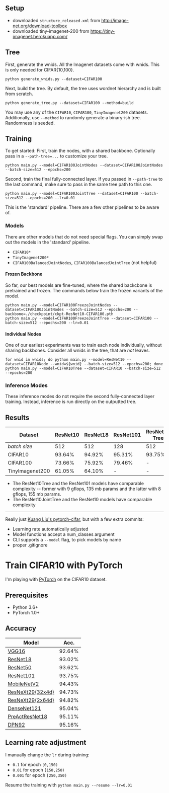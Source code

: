 ## Setup

- downloaded `structure_released.xml` from http://image-net.org/download-toolbox
- downloaded tiny-imagenet-200 from https://tiny-imagenet.herokuapp.com/

## Tree

First, generate the wnids. All the Imagenet datasets come with wnids. This is only needed for CIFAR{10,100}.

```
python generate_wnids.py --dataset=CIFAR100
```

Next, build the tree. By default, the tree uses wordnet hierarchy and is built from scratch.

```
python generate_tree.py --dataset=CIFAR100 --method=build
```

You may use any of the `CIFAR10`, `CIFAR100`, `TinyImagenet200` datasets. Additionally, use `--method` to randomly generate a binary-ish tree. Randomness is seeded.

## Training

To get started: First, train the nodes, with a shared backbone. Optionally pass in a `--path-tree=...` to customize your tree.

```
python main.py --model=CIFAR100JointNodes --dataset=CIFAR100JointNodes --batch-size=512 --epochs=200
```

Second, train the final fully-connected layer. If you passed in `--path-tree` to the last command, make sure to pass in the same tree path to this one.

```
python main.py --model=CIFAR100JointTree --dataset=CIFAR100 --batch-size=512 --epochs=200 --lr=0.01
```

This is the 'standard' pipeline. There are a few other pipelines to be aware of.

### Models

There are other models that do not need special flags. You can simply swap out the models in the 'standard' pipeline.

- `CIFAR10*`
- `TinyImagenet200*`
- `CIFAR100BalancedJointNodes`, `CIFAR100BalancedJointTree` (not helpful)

#### Frozen Backbone

So far, our best models are fine-tuned, where the shared backcbone is pretrained and frozen. The commands below train the frozen variants of the model.

```
python main.py --model=CIFAR100FreezeJointNodes --dataset=CIFAR100JointNodes --batch-size=512 --epochs=200 --backbone=./checkpoint/ckpt-ResNet10-CIFAR100.pth
python main.py --model=CIFAR100FreezeJointTree --dataset=CIFAR100 --batch-size=512 --epochs=200 --lr=0.01
```

#### Individual Nodes

One of our earliest experiments was to train each node individually, without sharing backbones. Consider all wnids in the tree, that are *not* leaves.

```
for wnid in wnids; do python main.py --model=ResNet10 --dataset=CIFAR10Node --wnid=${wnid} --batch-size=512 --epochs=200; done
python main.py --model=CIFAR10Tree --dataset=CIFAR10 --batch-size=512 --epochs=200
```

### Inference Modes

These inference modes do not require the second fully-connected layer training. Instead, inference is run directly on the outputted tree.

## Results

| Dataset | ResNet10 | ResNet18 | ResNet101 | ResNet10 Tree | ResNet10 JointTree | ResNet10 FJointTree |
| --- | --- | --- | --- | --- | --- | --- |
| *batch size* | 512 | 512 | 128 | 512 | 512 | 512 |
| CIFAR10 | 93.64% | 94.92% | 95.31% | 93.75% | 93.11% | 93.75% |
| CIFAR100 | 73.66% | 75.92% | 79.46% | - | 68.24% | 72.92% |
| TinyImagenet200 | 61.05% | 64.10% | - | - | - | 60.63% |

- The ResNet10Tree and the ResNet101 models have comparable complexity -- former with 9 gflops, 135 mb params and the latter with 8 gflops, 155 mb params.
- The ResNet10JointTree and the ResNet10 models have comparable complexity

-----------------

Really just [Kuang Liu's pytorch-cifar](https://github.com/kuangliu/pytorch-cifar), but with a few extra commits:
- Learning rate automatically adjusted
- Model functions accept a num_classes argument
- CLI supports a `--model` flag, to pick models by name
- proper .gitignore

# Train CIFAR10 with PyTorch

I'm playing with [PyTorch](http://pytorch.org/) on the CIFAR10 dataset.

## Prerequisites
- Python 3.6+
- PyTorch 1.0+

## Accuracy
| Model             | Acc.        |
| ----------------- | ----------- |
| [VGG16](https://arxiv.org/abs/1409.1556)              | 92.64%      |
| [ResNet18](https://arxiv.org/abs/1512.03385)          | 93.02%      |
| [ResNet50](https://arxiv.org/abs/1512.03385)          | 93.62%      |
| [ResNet101](https://arxiv.org/abs/1512.03385)         | 93.75%      |
| [MobileNetV2](https://arxiv.org/abs/1801.04381)       | 94.43%      |
| [ResNeXt29(32x4d)](https://arxiv.org/abs/1611.05431)  | 94.73%      |
| [ResNeXt29(2x64d)](https://arxiv.org/abs/1611.05431)  | 94.82%      |
| [DenseNet121](https://arxiv.org/abs/1608.06993)       | 95.04%      |
| [PreActResNet18](https://arxiv.org/abs/1603.05027)    | 95.11%      |
| [DPN92](https://arxiv.org/abs/1707.01629)             | 95.16%      |

## Learning rate adjustment
I manually change the `lr` during training:
- `0.1` for epoch `[0,150)`
- `0.01` for epoch `[150,250)`
- `0.001` for epoch `[250,350)`

Resume the training with `python main.py --resume --lr=0.01`
